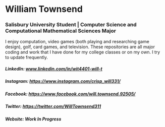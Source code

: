# William Townsend
### Salisbury University Student | Computer Science and Computational Mathematical Sciences Major

I enjoy computation, video games (both playing and researching game design), golf, card games, and television.
These repositories are all major coding and work that I have done for my college classes or on my own. I try to update frequently.

##### LinkedIn: www.linkedin.com/in/wit4401-will-t
##### Instagram: https://www.instagram.com/crisp_will331/
##### Facebook: https://www.facebook.com/will.townsend.92505/
##### Twitter: https://twitter.com/WillTownsend311
##### Website: Work In Progress
